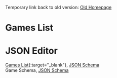 ---
---

Temporary link back to old version: [Old Homepage](https://www.dsouza.uk/BoardGameHelper2/)

# Games List

<div id="GamesList">
</div>

# JSON Editor

[Games
List](https://json-editor.github.io/json-editor/?data=N4Ig9gDgLglmB2BnEAuUMDGCA2MBGqIAZglAIYDuApomALZUCsIANOHgFZUZQD62ZAJ5gArlELwwAJzplsrEIgwALKrNShYUbFUIAFKlNrwFUQRF0p2XHgqlUAjiJj2AJqgDaIAOZkGyAF02CClIQ1gaDR8/SLQQMwtCMikpIQUSGTJxK3I8HVMYbUsQAHEY5DYReBgnKgBJKDVkFCgpESo2QqaohOKwTm5xNi18qzKGO0dnN08QPG9vGHc2eBiQIJAQsKkI5tB5xfc43sIYeEbvQwKiwgAhEpKAAjqAEQU6M5g6ETpUAEYAL4rNbHczFRCtM7ea6jEAAOTWbA+8AAMlR4N4oMpUAAWAH4glsRDKMAUXiGUJGU7nQxkHhwEzDVQTKx4MBgKAQ1IQHEgfFAA=){:target="_blank"}, [JSON Schema](JsonSchemas/GamesList.schema.json)  
Game Schema, [JSON Schema](JsonSchemas/Game.schema.json)



<script>
	var MinDivOuterWidth = 1;




	function GamesListWidthResize() {
		var SectionWidth = $("#GamesList").width();
		var DivWidth;

		DivWidth = SectionWidth / parseInt(SectionWidth / MinDivOuterWidth);
		$("#GamesList div").outerWidth(DivWidth);
	}




	$(document).ready(function() {
		var BGGIDList = "";
		var html = "";

		$.get( //Get Games List from internal JSON
				"GamesList.json?v={{ site.github.build_revision }}"
				, function(data) {
					data.games.forEach(function(value, index, array) {
						BGGIDList = BGGIDList + value.bggid + ",";
					});
					BGGIDList = BGGIDList.substr(0, BGGIDList.length - 1);
				})
			.done(function() {
				$.get( //Get BGGAPI information
						"{{ site.bggapi-thing }}" + BGGIDList
						, function(data) {
							//Item List
							var item = $(data).find("items item");

							//Sort Names of Games Alphabetically
							item.sort(function(a, b) {
								return (
										$(a).find("name[type='primary']").attr("value") >
										$(b).find("name[type='primary']").attr("value")
									) ?
									1 :
									0;
							});

							//Create HTML
							item.each(function(i, v) {
								html += "<div>" +
									"<a href='Games/?bggid=" + $(v).attr("id") + "'>" +
									"<span class='thumbnail'><img src='" + $(v).find("thumbnail").text() + "'></span>" +
									"<span>" + $(v).find("name[type='primary']").attr("value") + "</span>" +
									"</a>" +
									"</div>";
							});
						}
					)
					.done(function() {
						//Insert HTML into DOM
						$("#GamesList").html(html);

						//Resize Items
						MinDivOuterWidth = $("#GamesList div").outerWidth(true);
						GamesListWidthResize();

						//Bind Windows Resize
						$(window).resize(function() {
							GamesListWidthResize();
						});
					});
			});
	});
</script>
